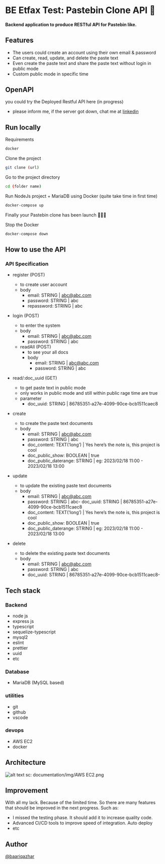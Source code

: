 # BE Etfax Test: Pastebin Clone API 📝

#### Backend application to produce RESTful API for Pastebin like.



## Features
- The users could create an account using their own email & password
- Can create, read, update, and delete the paste text
- Even create the paste text and share the paste text without login in public mode
- Custom public mode in specific time





## OpenAPI
you could try the Deployed Restful API here (in progress)
* please inform me, if the server got down, chat me at [linkedin](https://www.linkedin.com/in/baariq-azhar/)  




## Run locally
Requirements
```bash 
docker
```

Clone the project
```bash 
git clone (url)
```

Go to the project directory
```bash
cd (folder name)
```

Run NodeJs project + MariaDB using Docker (quite take time in first time)
```bash
docker-compose up
```

Finally your Pastebin clone has been launch 🚀🚀🚀

Stop the Docker
```bash
docker-compose down
```





## How to use the API
### API Specification

- register (POST)
    - to create user account
    - body
        - email: STRING | abc@abc.com
        - password: STRING | abc
        - repassword: STRING | abc

- login (POST)
    - to enter the system
    - body
        - email: STRING | abc@abc.com
        - password: STRING | abc
    - readAll (POST)
        - to see your all docs
        - body
            - email: STRING | abc@abc.com
            - password: STRING | abc

- read/:doc_uuid (GET)
    - to get paste text in public mode
    - only works in public mode and still within public rage time are true
    - parameter
        - doc_uuid: STRING | 86785351-a27e-4099-90ce-bcb1511caec8        

- create
    - to create the paste text documents
    - body
        - email: STRING | abc@abc.com
        - password: STRING | abc
        - doc_content: TEXT(‘long’) | Yes here’s the note is, this project is cool
        - doc_public_show: BOOLEAN | true
        - doc_public_daterange: STRING | eg: 2023/02/18 11:00 - 2023/02/18 13:00        


- update
    - to update the existing paste text documents
    - body
        - email: STRING | abc@abc.com
        - password: STRING | abc- doc_uuid: STRING | 86785351-a27e-4099-90ce-bcb1511caec8
        - doc_content: TEXT(‘long’) | Yes here’s the note is, this project is cool
        - doc_public_show: BOOLEAN | true
        - doc_public_daterange: STRING | eg: 2023/02/18 11:00 - 2023/02/18 13:00
    
- delete
    - to delete the existing paste text documents
    - body
        - email: STRING | abc@abc.com
        - password: STRING | abc
        - doc_uuid: STRING | 86785351-a27e-4099-90ce-bcb1511caec8- 















## Tech stack

### Backend

- node js 
- express js
- typescript
- sequelize-typescript
- mysql2
- eslint
- prettier
- uuid
- etc


### Database

- MariaDB (MySQL based)


### utilities
- git
- github
- vscode

### devops
- AWS EC2
- docker







## Architecture

![alt text](https://github.com/BaariqAzhar/be-etfax-test/blob/master/documentation/img/AWS%20EC2.png?raw=true)
sc: documentation/img/AWS EC2.png






## Improvement

With all my lack. Because of the limited time. So there are many features that should be improved in the next progress. Such as:
- I missed the testing phase. It should add it to increase quality code.
- Advanced CI/CD tools to improve speed of integration. Auto deploy
- etc





## Author
[@baariqazhar](https://github.com/BaariqAzhar)


